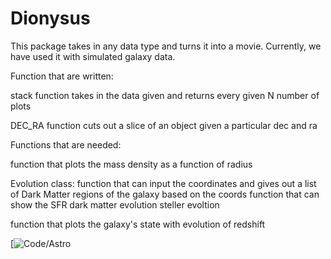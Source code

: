 # Dionysus

This package takes in any data type and turns it into a movie. Currently, we have used it with simulated galaxy data. 

Function that are written: 

stack function takes in the data given and returns every given N number of plots

DEC_RA function cuts out a slice of an object given a particular dec and ra


Functions that are needed: 

function that plots the mass density as a function of radius 

Evolution class: 
function that can input the coordinates and gives out a list of Dark Matter regions of the galaxy based on the coords
function that can show the SFR 
dark matter evolution 
steller evoltion 

function that plots the galaxy's state with evolution of redshift 

[![Code/Astro](https://img.shields.io/badge/Code_Astro-purple)
